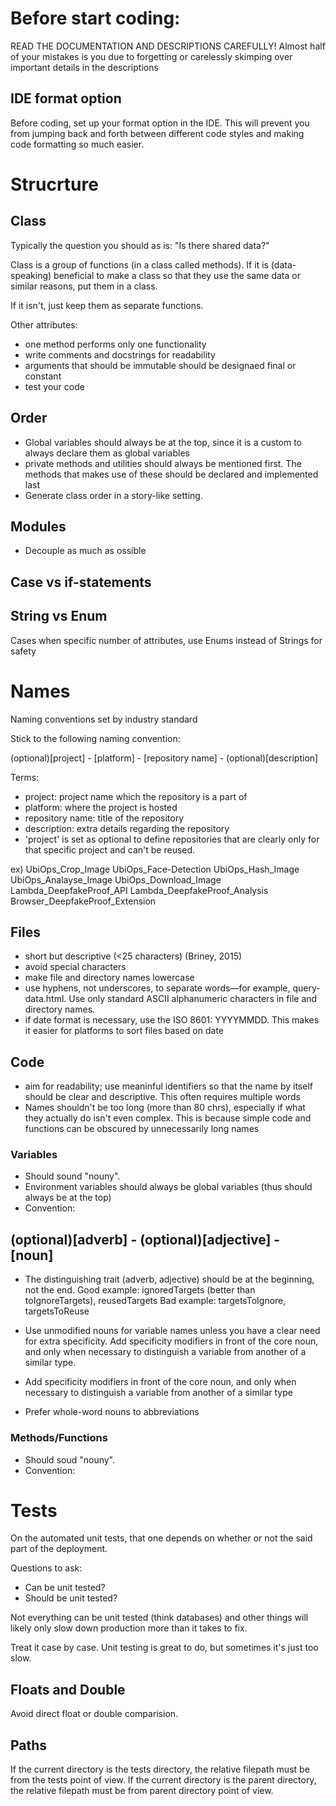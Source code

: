 # Before start coding:
READ THE DOCUMENTATION AND DESCRIPTIONS CAREFULLY! Almost half of your mistakes is you due to forgetting or carelessly skimping
over important details in the descriptions

## IDE format option
Before coding, set up your format option in the IDE. This will prevent you from jumping back and forth between different code styles and making code formatting so much easier.

# Strucrture

## Class
Typically the question you should as is: "Is there shared data?"

Class is a group of functions (in a class called methods). If it is (data-speaking) beneficial to make a class so that they use the same data or similar reasons, put them in a class.

If it isn't, just keep them as separate functions.

Other attributes:
- one method performs only one functionality
- write comments and docstrings for readability
- arguments that should be immutable should be designaed final or constant
- test your code

## Order
- Global variables should always be at the top, since it is a custom to always declare them as global variables
- private methods and utilities should always be mentioned first. The methods that makes use of these should be declared and implemented last
- Generate class order in a story-like setting. 

## Modules
- Decouple as much as ossible

## Case vs if-statements

## String vs Enum
Cases when specific number of attributes, use Enums instead of Strings for safety

# Names
Naming conventions set by industry standard

Stick to the following naming convention:

(optional)[project] - [platform] - [repository name] - (optional)[description]

Terms:
- project: project name which the repository is a part of
- platform: where the project is hosted
- repository name: title of the repository
- description: extra details regarding the repository
- 'project' is set as optional to define repositories that are clearly only for that specific project and can't be reused.

ex)
UbiOps_Crop_Image
UbiOps_Face-Detection
UbiOps_Hash_Image
UbiOps_Analayse_Image
UbiOps_Download_Image
Lambda_DeepfakeProof_API
Lambda_DeepfakeProof_Analysis
Browser_DeepfakeProof_Extension

## Files
- short but descriptive (<25 characters) (Briney, 2015)
- avoid special characters
- make file and directory names lowercase
- use hyphens, not underscores, to separate words—for example, query-data.html. Use only standard ASCII alphanumeric characters in file and directory names.
- if date format is necessary, use the ISO 8601: YYYYMMDD. This makes it easier for platforms to sort files based on date

## Code
- aim for readability; use meaninful identifiers so that the name by itself should be clear and descriptive. This often requires multiple words
- Names shouldn't be too long (more than 80 chrs), especially if what they actually do isn't even complex. This is because simple code and functions can be obscured by unnecessarily long names

### Variables
- Should sound "nouny". 
- Environment variables should always be global variables (thus should always be at the top)
- Convention:

(optional)[adverb] - (optional)[adjective] - [noun]
- 
- The distinguishing trait (adverb, adjective) should be at the beginning, not the end.
Good example: ignoredTargets (better than toIgnoreTargets), reusedTargets 
Bad example: targetsToIgnore, targetsToReuse

- Use unmodified nouns for variable names unless you have a clear need for extra specificity. Add specificity modifiers in front of the core noun, and only when necessary to distinguish a variable from another of a similar type.
- Add specificity modifiers in front of the core noun, and only when necessary to distinguish a variable from another of a similar type
- Prefer whole-word nouns to abbreviations

### Methods/Functions
- Should soud "nouny". 
- Convention:

# Tests
On the automated unit tests, that one depends on whether or not the said part of the deployment. 

Questions to ask:
- Can be unit tested?
- Should be unit tested?

Not everything can be unit tested (think databases) and other things will likely only slow down production more than it takes to fix. 

Treat it case by case. Unit testing is great to do, but sometimes it's just too slow.

## Floats and Double
Avoid direct float or double comparision. 

## Paths
If the current directory is the tests directory, the relative filepath must be from the tests point of view.
If the current directory is the parent directory, the relative filepath must be from parent directory point of view.